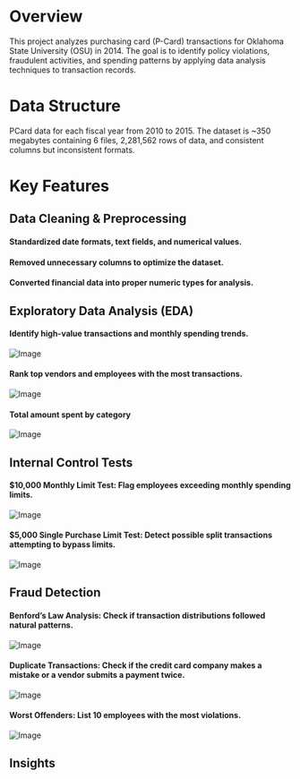 # Overview
This project analyzes purchasing card (P-Card) transactions for Oklahoma State University (OSU) in 2014. The goal is to identify policy violations, fraudulent activities, and spending patterns by applying data analysis techniques to transaction records.
# Data Structure
PCard data for each fiscal year from 2010 to 2015. The dataset is ~350 megabytes containing 6 files, 2,281,562 rows of data, and consistent columns but inconsistent formats.
# Key Features
## Data Cleaning & Preprocessing
#### Standardized date formats, text fields, and numerical values.
#### Removed unnecessary columns to optimize the dataset.
#### Converted financial data into proper numeric types for analysis.
## Exploratory Data Analysis (EDA)
#### Identify high-value transactions and monthly spending trends.
![Image](https://github.com/user-attachments/assets/f771d921-3cde-4282-a7e2-68b57f3bb69e)
#### Rank top vendors and employees with the most transactions.
![Image](https://github.com/user-attachments/assets/fd0f727b-ac91-444c-9c75-54ef8eab22cb)
#### Total amount spent by category
![Image](https://github.com/user-attachments/assets/d5825d10-6aa1-462c-a5bb-b9e8d58ad473)
## Internal Control Tests
#### $10,000 Monthly Limit Test: Flag employees exceeding monthly spending limits.
![Image](https://github.com/user-attachments/assets/212d904e-dc21-436d-b4b6-0e6592c9f10f)
#### $5,000 Single Purchase Limit Test: Detect possible split transactions attempting to bypass limits.
![Image](https://github.com/user-attachments/assets/8b63c562-6e9a-4582-9bbc-3b39be8464e7)
## Fraud Detection
#### Benford’s Law Analysis: Check if transaction distributions followed natural patterns.
![Image](https://github.com/user-attachments/assets/42510de8-ecea-4705-929c-443eb00f1e4f)
#### Duplicate Transactions: Check if the credit card company makes a mistake or a vendor submits a payment twice.
![Image](https://github.com/user-attachments/assets/35edfe03-3541-4092-92d1-74a92f6442a6)
#### Worst Offenders: List 10 employees with the most violations.
![Image](https://github.com/user-attachments/assets/65d4fdcd-f8e5-42ec-ae6e-f16fc9e6d36c)
## Insights
